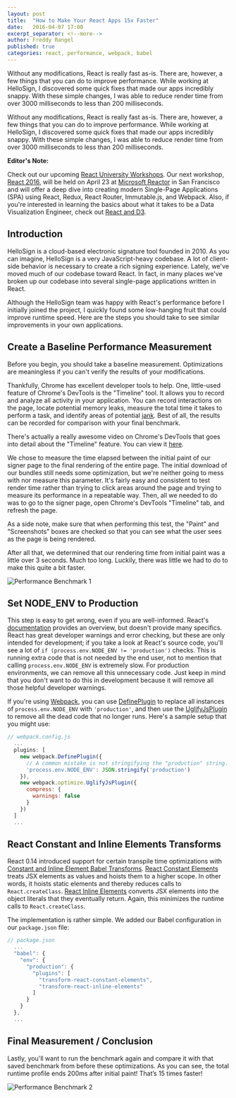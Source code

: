 ```yaml
---
layout: post
title:  "How to Make Your React Apps 15x Faster"
date:   2016-04-07 17:00
excerpt_separator: <!--more-->
author: Freddy Rangel
published: true
categories: react, performance, webpack, babel
---
```


Without any modifications, React is really fast as-is. There are, however, a few things that you can do to improve performance. While working at HelloSign, I discovered some quick fixes that made our apps incredibly snappy. With these simple changes, I was able to reduce render time from over 3000 milliseconds to less than 200 milliseconds.

<!--more-->

Without any modifications, React is really fast as-is. There are, however, a few things that you can do to improve performance. While working at HelloSign, I discovered some quick fixes that made our apps incredibly snappy. With these simple changes, I was able to reduce render time from over 3000 milliseconds to less than 200 milliseconds.

**Editor's Note:**

Check out our upcoming [React University Workshops](http://www.reactuniversity.com/training). Our next workshop, [React 2016](http://www.reactuniversity.com/react-2016 "React 2016"), will be held on April 23 at [Microsoft Reactor](http://microsoftreactor.com/) in San Francisco and will offer a deep dive into creating modern Single-Page Applications (SPA) using React, Redux, React Router, Immutable.js, and Webpack. Also, if you're interested in learning the basics about what it takes to be a Data Visualization Engineer, check out [React and D3](http://www.reactuniversity.com/react-and-d3).

## Introduction

HelloSign is a cloud-based electronic signature tool founded in 2010. As you can imagine, HelloSign is a very JavaScript-heavy codebase. A lot of client-side behavior is necessary to create a rich signing experience. Lately, we've moved much of our codebase toward React. In fact, in many places we've broken up our codebase into several single-page applications written in React.

Although the HelloSign team was happy with React's performance before I initially joined the project, I quickly found some low-hanging fruit that could improve runtime speed. Here are the steps you should take to see similar improvements in your own applications.

## Create a Baseline Performance Measurement

Before you begin, you should take a baseline measurement. Optimizations are meaningless if you can't verify the results of your modifications.

Thankfully, Chrome has excellent developer tools to help. One, little-used feature of Chrome's DevTools is the "Timeline" tool. It allows you to record and analyze all activity in your application. You can record interactions on the page, locate potential memory leaks, measure the total time it takes to perform a task, and identify areas of potential [jank](https://developers.google.com/web/fundamentals/performance/rendering/?hl=en). Best of all, the results can be recorded for comparison with your final benchmark.

There's actually a really awesome video on Chrome's DevTools that goes into detail about the "Timeline" feature. You can view it [here](http://forwardjs.com/university/real-time-performance-audit-with-chrome-devtools).

We chose to measure the time elapsed between the initial paint of our signer page to the final rendering of the entire page. The initial download of our bundles still needs some optimization, but we're neither going to mess with nor measure this parameter. It's fairly easy and consistent to test render time rather than trying to click areas around the page and trying to measure its performance in a repeatable way. Then, all we needed to do was to go to the signer page, open Chrome's DevTools "Timeline" tab, and refresh the page.

As a side note, make sure that when performing this test, the "Paint" and "Screenshots" boxes are checked so that you can see what the user sees as the page is being rendered.

After all that, we determined that our rendering time from initial paint was a little over 3 seconds. Much too long. Luckily, there was little we had to do to make this quite a bit faster.

![Performance Benchmark 1](https://reactjsnews.com/img/10x-react-performance/performance-benchmark-1.png)

## Set NODE_ENV to Production

This step is easy to get wrong, even if you are well-informed. React's [documentation](https://facebook.github.io/react/downloads.html#npm) provides an overview, but doesn't provide many specifics. React has great developer warnings and error checking, but these are only intended for development; if you take a look at React's source code, you'll see a lot of `if (process.env.NODE_ENV != 'production')` checks. This is running extra code that is not needed by the end user, not to mention that calling `process.env.NODE_ENV` is extremely slow. For production environments, we can remove all this unnecessary code. Just keep in mind that you don't want to do this in development because it will remove all those helpful developer warnings.

If you're using [Webpack](https://webpack.github.io/), you can use [DefinePlugin](https://webpack.github.io/docs/list-of-plugins.html#defineplugin) to replace all instances of `process.env.NODE_ENV` with `'production'`, and then use the [UglifyJsPlugin](https://webpack.github.io/docs/list-of-plugins.html#uglifyjsplugin) to remove all the dead code that no longer runs. Here's a sample setup that you might use:

```javascript
// webpack.config.js
  ...
  plugins: [
    new webpack.DefinePlugin({
      // A common mistake is not stringifying the "production" string.
      'process.env.NODE_ENV': JSON.stringify('production')
    }),
    new webpack.optimize.UglifyJsPlugin({
      compress: {
        warnings: false
      }
    })
  ]
  ...
```

## React Constant and Inline Elements Transforms

React 0.14 introduced support for certain transpile time optimizations with [Constant and Inline Element Babel Transforms](https://github.com/facebook/react/blob/master/CHANGELOG.md#new-features). [React Constant Elements](http://babeljs.io/docs/plugins/transform-react-constant-elements/) treats JSX elements as values and hoists them to a higher scope. In other words, it hoists static elements and thereby reduces calls to `React.createClass`. [React Inline Elements](https://babeljs.io/docs/plugins/transform-react-inline-elements/) converts JSX elements into the object literals that they eventually return. Again, this minimizes the runtime calls to `React.createClass`.

The implementation is rather simple. We added our Babel configuration in our `package.json` file:

```javascript
// package.json
  ...
  "babel": {
    "env": {
      "production": {
        "plugins": [
          "transform-react-constant-elements",
          "transform-react-inline-elements"
        ]
      }
    }
  },
  ...
```

## Final Measurement / Conclusion

Lastly, you'll want to run the benchmark again and compare it with that saved benchmark from before these optimizations. As you can see, the total runtime profile ends 200ms after initial paint! That’s 15 times faster!

![Performance Benchmark 2](https://reactjsnews.com/img/10x-react-performance/performance-benchmark-2.png)
